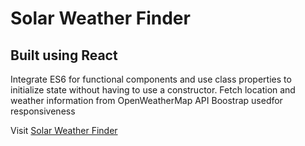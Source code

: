 # Solar Weather Finder

## Built using React

Integrate ES6 for functional components and use class properties to initialize state without having to use a constructor.
Fetch location and weather information from OpenWeatherMap API
Boostrap usedfor responsiveness

Visit [Solar Weather Finder](https://solar-weather.herokuapp.com/)
